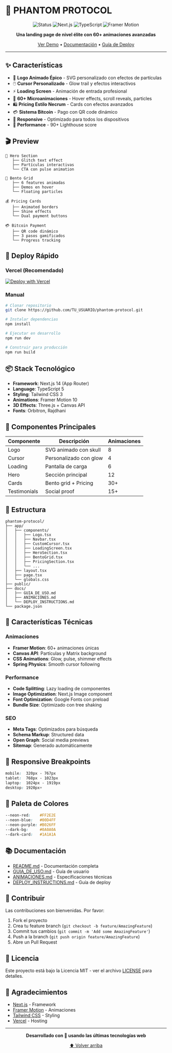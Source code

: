 # 👻 PHANTOM PROTOCOL

<div align="center">

![Status](https://img.shields.io/badge/Status-Online-success?style=for-the-badge)
![Next.js](https://img.shields.io/badge/Next.js-14-black?style=for-the-badge&logo=next.js)
![TypeScript](https://img.shields.io/badge/TypeScript-5-blue?style=for-the-badge&logo=typescript)
![Framer Motion](https://img.shields.io/badge/Framer_Motion-10-ff69b4?style=for-the-badge)

**Una landing page de nivel élite con 60+ animaciones avanzadas**

[Ver Demo](#) • [Documentación](./README.md) • [Guía de Deploy](./DEPLOY_INSTRUCTIONS.md)

</div>

---

## ✨ Características

- 👻 **Logo Animado Épico** - SVG personalizado con efectos de partículas
- 🖱️ **Cursor Personalizado** - Glow trail y efectos interactivos
- ⚡ **Loading Screen** - Animación de entrada profesional
- 🎨 **60+ Microanimaciones** - Hover effects, scroll reveals, particles
- 🛍️ **Pricing Estilo Necrum** - Cards con efectos avanzados
- 💳 **Sistema Bitcoin** - Pago con QR code dinámico
- 📱 **Responsive** - Optimizado para todos los dispositivos
- 🚀 **Performance** - 90+ Lighthouse score

## 🎬 Preview

```
🎯 Hero Section
   ├── Glitch text effect
   ├── Partículas interactivas
   └── CTA con pulse animation

🎨 Bento Grid
   ├── 6 features animadas
   ├── Demos en hover
   └── Floating particles

💰 Pricing Cards
   ├── Animated borders
   ├── Shine effects
   └── Dual payment buttons

💳 Bitcoin Payment
   ├── QR code dinámico
   ├── 3 pasos gamificados
   └── Progress tracking
```

## 🚀 Deploy Rápido

### Vercel (Recomendado)

[![Deploy with Vercel](https://vercel.com/button)](https://vercel.com/new/clone?repository-url=https://github.com/TU_USUARIO/phantom-protocol)

### Manual

```bash
# Clonar repositorio
git clone https://github.com/TU_USUARIO/phantom-protocol.git

# Instalar dependencias
npm install

# Ejecutar en desarrollo
npm run dev

# Construir para producción
npm run build
```

## 📦 Stack Tecnológico

- **Framework**: Next.js 14 (App Router)
- **Language**: TypeScript 5
- **Styling**: Tailwind CSS 3
- **Animations**: Framer Motion 10
- **3D Effects**: Three.js + Canvas API
- **Fonts**: Orbitron, Rajdhani

## 🎨 Componentes Principales

| Componente | Descripción | Animaciones |
|------------|-------------|-------------|
| Logo | SVG animado con skull | 8 |
| Cursor | Personalizado con glow | 4 |
| Loading | Pantalla de carga | 6 |
| Hero | Sección principal | 12 |
| Cards | Bento grid + Pricing | 30+ |
| Testimonials | Social proof | 15+ |

## 📁 Estructura

```
phantom-protocol/
├── app/
│   ├── components/
│   │   ├── Logo.tsx
│   │   ├── Navbar.tsx
│   │   ├── CustomCursor.tsx
│   │   ├── LoadingScreen.tsx
│   │   ├── HeroSection.tsx
│   │   ├── BentoGrid.tsx
│   │   ├── PricingSection.tsx
│   │   └── ...
│   ├── layout.tsx
│   ├── page.tsx
│   └── globals.css
├── public/
├── docs/
│   ├── GUIA_DE_USO.md
│   ├── ANIMACIONES.md
│   └── DEPLOY_INSTRUCTIONS.md
└── package.json
```

## 🎯 Características Técnicas

### Animaciones
- **Framer Motion**: 60+ animaciones únicas
- **Canvas API**: Partículas y Matrix background
- **CSS Animations**: Glow, pulse, shimmer effects
- **Spring Physics**: Smooth cursor following

### Performance
- **Code Splitting**: Lazy loading de componentes
- **Image Optimization**: Next.js Image component
- **Font Optimization**: Google Fonts con preload
- **Bundle Size**: Optimizado con tree shaking

### SEO
- **Meta Tags**: Optimizados para búsqueda
- **Schema Markup**: Structured data
- **Open Graph**: Social media previews
- **Sitemap**: Generado automáticamente

## 📱 Responsive Breakpoints

```css
mobile:  320px - 767px
tablet:  768px - 1023px
laptop:  1024px - 1919px
desktop: 1920px+
```

## 🎨 Paleta de Colores

```css
--neon-red:    #FF2E2E
--neon-blue:   #00D4FF
--neon-purple: #B026FF
--dark-bg:     #0A0A0A
--dark-card:   #1A1A1A
```

## 📚 Documentación

- [README.md](./README.md) - Documentación completa
- [GUIA_DE_USO.md](./GUIA_DE_USO.md) - Guía de usuario
- [ANIMACIONES.md](./ANIMACIONES.md) - Especificaciones técnicas
- [DEPLOY_INSTRUCTIONS.md](./DEPLOY_INSTRUCTIONS.md) - Guía de deploy

## 🤝 Contribuir

Las contribuciones son bienvenidas. Por favor:

1. Fork el proyecto
2. Crea tu feature branch (`git checkout -b feature/AmazingFeature`)
3. Commit tus cambios (`git commit -m 'Add some AmazingFeature'`)
4. Push a la branch (`git push origin feature/AmazingFeature`)
5. Abre un Pull Request

## 📄 Licencia

Este proyecto está bajo la Licencia MIT - ver el archivo [LICENSE](LICENSE) para detalles.

## 🙏 Agradecimientos

- [Next.js](https://nextjs.org/) - Framework
- [Framer Motion](https://www.framer.com/motion/) - Animaciones
- [Tailwind CSS](https://tailwindcss.com/) - Styling
- [Vercel](https://vercel.com/) - Hosting

---

<div align="center">

**Desarrollado con 💜 usando las últimas tecnologías web**

[⬆ Volver arriba](#-phantom-protocol)

</div>